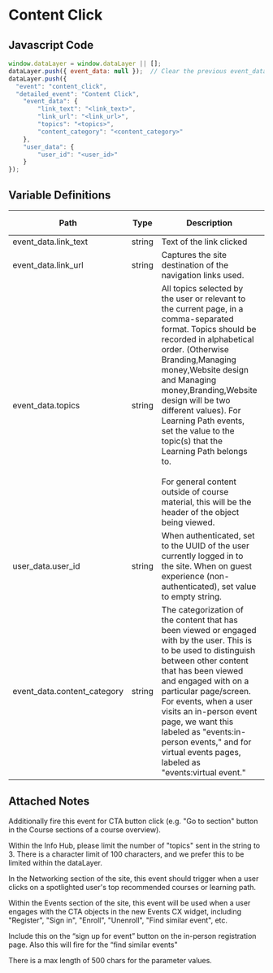 # Content Click

### 

## Javascript Code
```js
window.dataLayer = window.dataLayer || [];
dataLayer.push({ event_data: null });  // Clear the previous event_data object.
dataLayer.push({
  "event": "content_click",
  "detailed_event": "Content Click",
    "event_data": {
        "link_text": "<link_text>",
        "link_url": "<link_url>",
        "topics": "<topics>",
        "content_category": "<content_category>"
    },
    "user_data": {
        "user_id": "<user_id>"
    }
});
```

## Variable Definitions

|Path|Type|Description|Example|Pattern|Min Length|Max Length|Minimum|Maximum|Multiple Of|
| --- | --- | --- | --- | --- | --- | --- | --- | --- | --- |
|event_data.link_text|string|Text of the link clicked|Article name, "Sign Up"|||||||
|event_data.link_url|string|Captures the site destination of the navigation links used.|https:\/\/www.digitalready.verizonwireless.com, https:\/\/www.dashboard-digitalready.verizonwireless.com, etc|||||||
|event_data.topics|string|All topics selected by the user or relevant to the current page, in a comma-separated format. Topics should be recorded in alphabetical order. \(Otherwise Branding,Managing money,Website design and Managing money,Branding,Website design will be two different values\). For Learning Path events, set the value to the topic\(s\) that the Learning Path belongs to. <br><br>For general content outside of course material, this will be the header of the object being viewed.|Branding,Managing money,Website design|||||||
|user_data.user_id|string|When authenticated, set to the UUID of the user currently logged in to the site. When on guest experience \(non-authenticated\), set value to empty string.|Use the UUID when a user is authenticated. Set to empty when not authenticated.|||||||
|event_data.content_category|string|The categorization of the content that has been viewed or engaged with by the user. This is to be used to distinguish between other content that has been viewed and engaged with on a particular page/screen. For events, when a user visits an in-person event page, we want this labeled as "events:in-person events," and for virtual events pages, labeled as "events:virtual event."|page_sub_section, <br>events_widget_body_signup, <br>events_widget_body_register, <br>events_widget_sitcky_signup, <br>events_widget_body_complete, <br>events_widget_body_ended, <br>events_widget_sticky_enroll, <br>events_widget_body_enroll,  <br>events_widget_sticky_unenroll,  <br>events_widget_body_unenroll, <br>events_widget_sticky_enroll, <br>events_widget_body_enroll, <br>events_widget_body_findSimilarEvent, <br>events_social_modal, <br>courses_widger_body_register, <br>courses_social_modal|||||||

## Attached Notes
<p>Additionally fire this event for CTA button click (e.g. "Go to section" button in the Course sections of a course overview). </p>
<p>Within the Info Hub, please limit the number of "topics" sent in the string to 3. There is a character limit of 100 characters, and we prefer this to be limited within the dataLayer.</p>
<p>In the Networking section of the site, this event should trigger when a user clicks on a spotlighted user's top recommended courses or learning path.</p>
<p>Within the Events section of the site, this event will be used when a user engages with the CTA objects in the new Events CX widget, including "Register", "Sign in", "Enroll", "Unenroll", "Find similar event", etc.</p>
<p> Include this on the “sign up for event” button on the in-person registration page. Also this will fire for the “find similar events" </p>
<p>There is a max length of 500 chars for the parameter values.</p>
